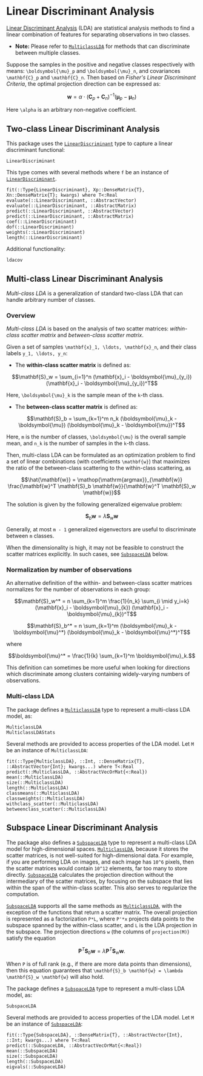 # Linear Discriminant Analysis

[Linear Discriminant Analysis](http://en.wikipedia.org/wiki/Linear_discriminant_analysis) (LDA) are statistical analysis methods to find a linear combination of features for separating observations in two classes.
- **Note:** Please refer to [`MulticlassLDA`](@ref) for methods that can discriminate between multiple classes.

Suppose the samples in the positive and negative classes respectively with means: ``\boldsymbol{\mu}_p`` and ``\boldsymbol{\mu}_n``, and covariances ``\mathbf{C}_p`` and ``\mathbf{C}_n``. Then based on *Fisher's Linear Discriminant Criteria*, the optimal projection direction can be expressed as:

```math
\mathbf{w} = \alpha \cdot (\mathbf{C}_p + \mathbf{C}_n)^{-1} (\boldsymbol{\mu}_p - \boldsymbol{\mu}_n)
```
Here ``\alpha`` is an arbitrary non-negative coefficient.

## Two-class Linear Discriminant Analysis

This package uses the [`LinearDiscriminant`](@ref) type to capture a linear discriminant functional:

```@docs
LinearDiscriminant
```

This type comes with several methods where ``f`` be an instance of  [`LinearDiscriminant`](@ref).

```@docs
fit(::Type{LinearDiscriminant}, Xp::DenseMatrix{T}, Xn::DenseMatrix{T}; kwargs) where T<:Real
evaluate(::LinearDiscriminant, ::AbstractVector)
evaluate(::LinearDiscriminant, ::AbstractMatrix)
predict(::LinearDiscriminant, ::AbstractVector)
predict(::LinearDiscriminant, ::AbstractMatrix)
coef(::LinearDiscriminant)
dof(::LinearDiscriminant)
weights(::LinearDiscriminant)
length(::LinearDiscriminant)
```

Additional functionality:
```@docs
ldacov
```

## Multi-class Linear Discriminant Analysis

*Multi-class LDA* is a generalization of standard two-class LDA that can handle arbitrary number of classes.

### Overview

*Multi-class LDA* is based on the analysis of two scatter matrices: *within-class scatter matrix* and *between-class scatter matrix*.

Given a set of samples ``\mathbf{x}_1, \ldots, \mathbf{x}_n``, and their class labels ``y_1, \ldots, y_n``:

- The **within-class scatter matrix** is defined as:
```math
\mathbf{S}_w = \sum_{i=1}^n (\mathbf{x}_i - \boldsymbol{\mu}_{y_i}) (\mathbf{x}_i - \boldsymbol{\mu}_{y_i})^T
```
Here, ``\boldsymbol{\mu}_k`` is the sample mean of the ``k``-th class.

- The **between-class scatter matrix** is defined as:
```math
\mathbf{S}_b = \sum_{k=1}^m n_k (\boldsymbol{\mu}_k - \boldsymbol{\mu}) (\boldsymbol{\mu}_k - \boldsymbol{\mu})^T
```
Here, ``m`` is the number of classes, ``\boldsymbol{\mu}`` is the overall sample mean, and ``n_k`` is the number of samples in the ``k``-th class.

Then, multi-class LDA can be formulated as an optimization problem to find a set of linear combinations (with coefficients ``\mathbf{w}``) that maximizes the ratio of the between-class scattering to the within-class scattering, as

```math
\hat{\mathbf{w}} = \mathop{\mathrm{argmax}}_{\mathbf{w}}
    \frac{\mathbf{w}^T \mathbf{S}_b \mathbf{w}}{\mathbf{w}^T \mathbf{S}_w \mathbf{w}}
```

The solution is given by the following generalized eigenvalue problem:

```math
\mathbf{S}_b \mathbf{w} = \lambda \mathbf{S}_w \mathbf{w}
```

Generally, at most ``m - 1`` generalized eigenvectors are useful to discriminate between ``m`` classes.

When the dimensionality is high, it may not be feasible to construct the scatter matrices explicitly. In such cases, see [`SubspaceLDA`](@ref) below.

### Normalization by number of observations

An alternative definition of the within- and between-class scatter matrices normalizes for the number of observations in each group:

```math
\mathbf{S}_w^* = n \sum_{k=1}^m \frac{1}{n_k} \sum_{i \mid y_i=k} (\mathbf{x}_i - \boldsymbol{\mu}_{k}) (\mathbf{x}_i - \boldsymbol{\mu}_{k})^T
```

```math
\mathbf{S}_b^* = n \sum_{k=1}^m (\boldsymbol{\mu}_k - \boldsymbol{\mu}^*) (\boldsymbol{\mu}_k - \boldsymbol{\mu}^*)^T
```

where
```math
\boldsymbol{\mu}^* = \frac{1}{k} \sum_{k=1}^m \boldsymbol{\mu}_k.
```

This definition can sometimes be more useful when looking for directions which discriminate among clusters containing widely-varying numbers of observations.

### Multi-class LDA

The package defines a [`MulticlassLDA`](@ref) type to represent a multi-class LDA model, as:

```@docs
MulticlassLDA
MulticlassLDAStats
```

Several methods are provided to access properties of the LDA model. Let `M` be an instance of `MulticlassLDA`:

```@docs
fit(::Type{MulticlassLDA}, ::Int, ::DenseMatrix{T}, ::AbstractVector{Int}; kwargs...) where T<:Real
predict(::MulticlassLDA, ::AbstractVecOrMat{<:Real})
mean(::MulticlassLDA)
size(::MulticlassLDA)
length(::MulticlassLDA)
classmeans(::MulticlassLDA)
classweights(::MulticlassLDA)
withclass_scatter(::MulticlassLDA)
betweenclass_scatter(::MulticlassLDA)
```

## Subspace Linear Discriminant Analysis

The package also defines a [`SubspaceLDA`](@ref) type to represent a multi-class LDA model for high-dimensional spaces.
[`MulticlassLDA`](@ref), because it stores the scatter matrices, is not well-suited for high-dimensional data.
For example, if you are performing LDA on images, and each image has ``10^6`` pixels, then the scatter matrices
would contain ``10^12`` elements, far too many to store directly.
[`SubspaceLDA`](@ref) calculates the projection direction without the intermediary of the scatter matrices,
by focusing on the subspace that lies within the span of the within-class scatter. This also
serves to regularize the computation.

[`SubspaceLDA`](@ref) supports all the same methods as [`MulticlassLDA`](@ref), with the exception of
the functions that return a scatter matrix.  The overall projection is represented as
a factorization ``P*L``, where ``P'*x`` projects data points to the subspace spanned by the within-class
scatter, and ``L`` is the LDA projection in the subspace.  The projection directions ``w``
(the columns of ``projection(M)``) satisfy the equation

```math
   \mathbf{P}^T \mathbf{S}_b \mathbf{w} = \lambda \mathbf{P}^T \mathbf{S}_w \mathbf{w}.
```

When ``P`` is of full rank (e.g., if there are more data points than dimensions), then this equation guarantees that
``\mathbf{S}_b \mathbf{w} = \lambda \mathbf{S}_w \mathbf{w}`` will also hold.

The package defines a [`SubspaceLDA`](@ref) type to represent a multi-class LDA model, as:

```@docs
SubspaceLDA
```

Several methods are provided to access properties of the LDA model. Let `M` be an instance of [`SubspaceLDA`](@ref):

```@docs
fit(::Type{SubspaceLDA}, ::DenseMatrix{T}, ::AbstractVector{Int}, ::Int; kwargs...) where T<:Real
predict(::SubspaceLDA, ::AbstractVecOrMat{<:Real})
mean(::SubspaceLDA)
size(::SubspaceLDA)
length(::SubspaceLDA)
eigvals(::SubspaceLDA)
```
